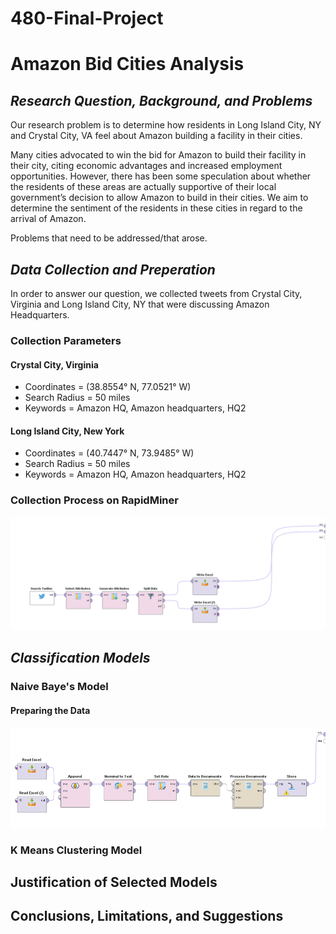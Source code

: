 # 480-Final-Project

# Amazon Bid Cities Analysis

## *Research Question, Background, and Problems*

Our research problem is to determine how residents in Long Island City, NY and Crystal City, VA feel about Amazon building a facility in their cities. 

Many cities advocated to win the bid for Amazon to build their facility in their city, citing economic advantages and increased employment opportunities. However, there has been some speculation about whether the residents of these areas are actually supportive of their local government’s decision to allow Amazon to build in their cities. We aim to determine the sentiment of the residents in these cities in regard to the arrival of Amazon.

Problems that need to be addressed/that arose.

## *Data Collection and Preperation*

In order to answer our question, we collected tweets from Crystal City, Virginia and Long Island City, NY that were discussing Amazon Headquarters. 

### **Collection Parameters**
#### Crystal City, Virginia
- Coordinates = (38.8554° N, 77.0521° W) 
- Search Radius = 50 miles
- Keywords = Amazon HQ, Amazon headquarters, HQ2

#### Long Island City, New York
- Coordinates = (40.7447° N, 73.9485° W) 
- Search Radius = 50 miles
- Keywords = Amazon HQ, Amazon headquarters, HQ2

### **Collection Process on RapidMiner**
<img src="Data Collection Process.PNG" width="900">

## *Classification Models*

### Naive Baye's Model

#### Preparing the Data

<img src="Clean tweets process.PNG" width="900">

### K Means Clustering Model 

## Justification of Selected Models

## Conclusions, Limitations, and Suggestions
